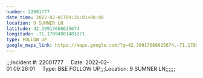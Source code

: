 ```yaml
---
number: 22001777
date_time: 2022-02-01T09:26:01+00:00
location: 9 SUMNER LN
latitude: 42.39917668625674
longitude: -71.17894901483271
type: FOLLOW UP
google_maps_link: https://maps.google.com/?q=42.39917668625674,-71.17894901483271
---
```


;;;Incident #: 22001777     Date: 2022‐02‐01 09:26:01     Type: B&E FOLLOW UP;;;Location: 9 SUMNER LN;;;;;;
